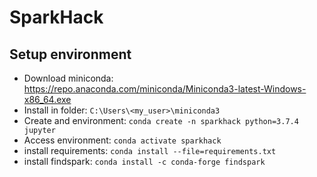 # SparkHack

## Setup environment

 * Download miniconda: https://repo.anaconda.com/miniconda/Miniconda3-latest-Windows-x86_64.exe  
 * Install in folder: `C:\Users\<my_user>\miniconda3`  
 * Create and environment: `conda create -n sparkhack python=3.7.4 jupyter`  
 * Access environment: `conda activate sparkhack`
 * install requirements: `conda install --file=requirements.txt`
 * install findspark: `conda install -c conda-forge findspark`

